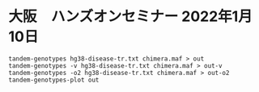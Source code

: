 # 大阪　ハンズオンセミナー 2022年1月10日


    tandem-genotypes hg38-disease-tr.txt chimera.maf > out
    tandem-genotypes -v hg38-disease-tr.txt chimera.maf > out-v
    tandem-genotypes -o2 hg38-disease-tr.txt chimera.maf > out-o2
    tandem-genotypes-plot out
